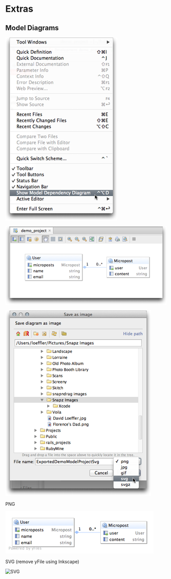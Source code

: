 # Extras #

## Model Diagrams ##

![ModelMenu](images/ShowModelMenu.png)

![Demo Project Model Diagram](images/DemoProjectModel.png)

![Export Model Diagram Dialog](images/ExportModelDiagramDialog.png)

PNG 

![Exported Demo Model Diagram](images/DemoExportDiagram.png)

SVG (remove yFile using Inkscape)

![SVG](ExportedDemoModelProjectSvg.svg)
